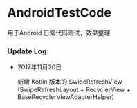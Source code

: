 # AndroidTestCode
用于Android 日常代码测试，效果整理

### Update Log:
 - 2017年11月20日
 
    新增 Kotlin 版本的 SwipeRefreshView <br/>
    (SwipeRefreshLayout + RecyclerView + BaseRecyclerViewAdapterHelper)